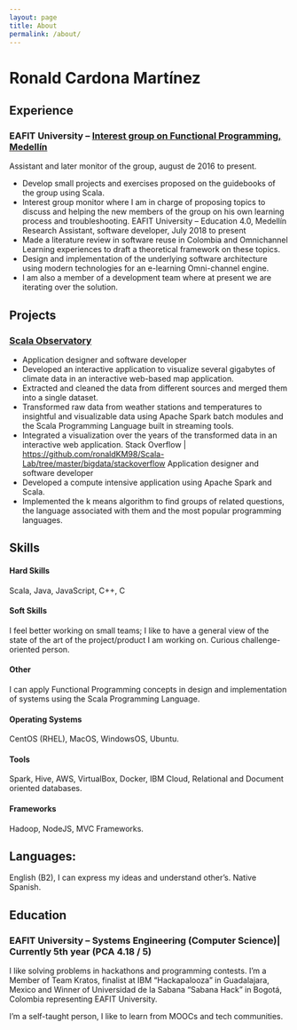 ```yaml
---
layout: page
title: About
permalink: /about/
---
```

# Ronald Cardona Martínez

## Experience
### EAFIT University – [Interest group on Functional Programming, Medellín](http://bit.ly/scala-lab)
Assistant and later monitor of the group, august de 2016 to present.
- Develop small projects and exercises proposed on the guidebooks of the group using Scala. 
- Interest group monitor where I am in charge of proposing topics to discuss and helping the new members of the group on his own learning process and troubleshooting.
EAFIT University – Education 4.0, Medellín
Research Assistant, software developer, July 2018 to present
- Made a literature review in software reuse in Colombia and Omnichannel Learning experiences to draft a theoretical framework on these topics.
- Design and implementation of the underlying software architecture using modern technologies for an e-learning Omni-channel engine. 
- I am also a member of a development team where at present we are iterating over the solution.

## Projects
### [Scala Observatory](https://github.com/cardonamronald/)
- Application designer and software developer
- Developed an interactive application to visualize several gigabytes of climate data in an interactive web-based map application. 
- Extracted and cleaned the data from different sources and merged them into a single dataset. 
- Transformed raw data from weather stations and temperatures to insightful and visualizable data using Apache Spark batch modules and the Scala Programming Language built in streaming tools.
- Integrated a visualization over the years of the transformed data in an interactive web application.
       Stack Overflow | https://github.com/ronaldKM98/Scala-Lab/tree/master/bigdata/stackoverflow 
Application designer and software developer
- Developed a compute intensive application using Apache Spark and Scala.
- Implemented the k means algorithm to find groups of related questions, the language associated with them and the most popular programming languages. 
## Skills 
#### Hard Skills 
Scala, Java, JavaScript, C++, C 
#### Soft Skills
I feel better working on small teams; I like to have a general view of the state of the art of the project/product I am working on. Curious challenge-oriented person. 
#### Other 
I can apply Functional Programming concepts in design and implementation of systems using the Scala Programming Language.
#### Operating Systems
CentOS (RHEL), MacOS, WindowsOS, Ubuntu.
#### Tools 
Spark, Hive, AWS, VirtualBox, Docker, IBM Cloud, Relational and Document oriented databases.
#### Frameworks
Hadoop, NodeJS, MVC Frameworks.

## Languages: 
English (B2), I can express my ideas and understand other’s. Native Spanish.

## Education
### EAFIT University – Systems Engineering (Computer Science)| Currently 5th year (PCA 4.18 / 5)

I like solving problems in hackathons and programming contests. I’m a Member of Team Kratos, finalist at IBM “Hackapalooza” in Guadalajara, Mexico and Winner of Universidad de la Sabana “Sabana Hack” in Bogotá, Colombia representing EAFIT University.

I’m a self-taught person, I like to learn from MOOCs and tech communities.